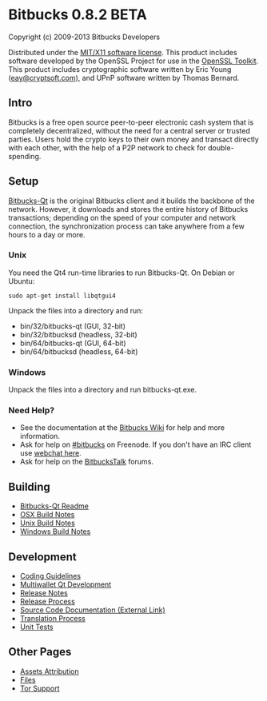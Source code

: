 Bitbucks 0.8.2 BETA 
====================

Copyright (c) 2009-2013 Bitbucks Developers

Distributed under the [MIT/X11 software license](http://www.opensource.org/licenses/mit-license.php).
This product includes software developed by the OpenSSL Project for use in the [OpenSSL Toolkit](http://www.openssl.org/). This product includes
cryptographic software written by Eric Young ([eay@cryptsoft.com](mailto:eay@cryptsoft.com)), and UPnP software written by Thomas Bernard.


Intro
---------------------
Bitbucks is a free open source peer-to-peer electronic cash system that is
completely decentralized, without the need for a central server or trusted
parties.  Users hold the crypto keys to their own money and transact directly
with each other, with the help of a P2P network to check for double-spending.


Setup
---------------------
[Bitbucks-Qt](http://bitbucks.org/en/download) is the original Bitbucks client and it builds the backbone of the network. However, it downloads and stores the entire history of Bitbucks transactions; depending on the speed of your computer and network connection, the synchronization process can take anywhere from a few hours to a day or more.

### Unix

You need the Qt4 run-time libraries to run Bitbucks-Qt. On Debian or Ubuntu:

	sudo apt-get install libqtgui4

Unpack the files into a directory and run:

- bin/32/bitbucks-qt (GUI, 32-bit)
- bin/32/bitbucksd (headless, 32-bit)
- bin/64/bitbucks-qt (GUI, 64-bit)
- bin/64/bitbucksd (headless, 64-bit)



### Windows

Unpack the files into a directory and run bitbucks-qt.exe.

### Need Help?

* See the documentation at the [Bitbucks Wiki](https://en.bitbucks.it/wiki/Main_Page)
for help and more information.
* Ask for help on [#bitbucks](http://webchat.freenode.net?channels=bitbucks) on Freenode. If you don't have an IRC client use [webchat here](http://webchat.freenode.net?channels=bitbucks).
* Ask for help on the [BitbucksTalk](https://bitbuckstalk.org/) forums.

Building
---------------------
- [Bitbucks-Qt Readme](readme-qt.md)
- [OSX Build Notes](build-osx.md)
- [Unix Build Notes](build-unix.md)
- [Windows Build Notes](build-msw.md)

Development
---------------------
- [Coding Guidelines](coding.md)
- [Multiwallet Qt Development](multiwallet-qt.md)
- [Release Notes](release-notes.md)
- [Release Process](release-process.md)
- [Source Code Documentation (External Link)](https://dev.visucore.com/bitbucks/doxygen/)
- [Translation Process](translation_process.md)
- [Unit Tests](unit-tests.md)

Other Pages
---------------------
- [Assets Attribution](assets-attribution.md)
- [Files](files.md)
- [Tor Support](tor.md)
